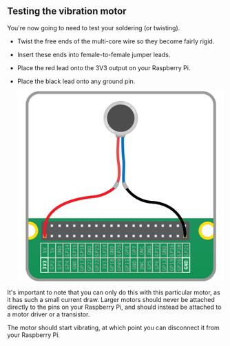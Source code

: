 ## Testing the vibration motor

You're now going to need to test your soldering (or twisting).

- Twist the free ends of the multi-core wire so they become fairly rigid.

- Insert these ends into female-to-female jumper leads.

- Place the red lead onto the 3V3 output on your Raspberry Pi.

- Place the black lead onto any ground pin.

    ![testing vibro](images/See_Like_A_Bat_Diagram_1.png)

It's important to note that you can only do this with this particular motor, as it has such a small current draw. Larger motors     should never be attached directly to the pins on your Raspberry Pi, and should instead be attached to a motor driver or a transistor.

The motor should start vibrating, at which point you can disconnect it from your Raspberry Pi.

